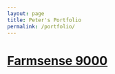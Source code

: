 ```yaml
---
layout: page
title: Peter's Portfolio
permalink: /portfolio/
---
```

# [Farmsense 9000](https://peterfmcnair.com/farmsense9000/)
